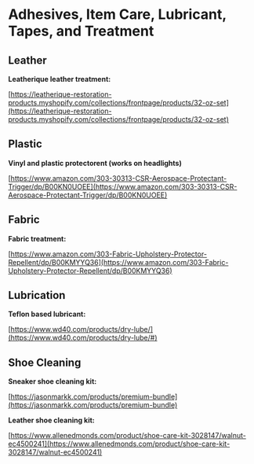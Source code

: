 
# Adhesives, Item Care, Lubricant, Tapes, and Treatment

## Leather

**Leatherique leather treatment:**

[https://leatherique-restoration-products.myshopify.com/collections/frontpage/products/32-oz-set](https://leatherique-restoration-products.myshopify.com/collections/frontpage/products/32-oz-set)

## Plastic

**Vinyl and plastic protectorent (works on headlights)**

[https://www.amazon.com/303-30313-CSR-Aerospace-Protectant-Trigger/dp/B00KN0UOEE](https://www.amazon.com/303-30313-CSR-Aerospace-Protectant-Trigger/dp/B00KN0UOEE)

## Fabric

**Fabric treatment:**

[https://www.amazon.com/303-Fabric-Upholstery-Protector-Repellent/dp/B00KMYYQ36](https://www.amazon.com/303-Fabric-Upholstery-Protector-Repellent/dp/B00KMYYQ36)

## Lubrication

**Teflon based lubricant:**

[https://www.wd40.com/products/dry-lube/](https://www.wd40.com/products/dry-lube/#)

## Shoe Cleaning

**Sneaker shoe cleaning kit:**

[https://jasonmarkk.com/products/premium-bundle](https://jasonmarkk.com/products/premium-bundle)

**Leather shoe cleaning kit:**

[https://www.allenedmonds.com/product/shoe-care-kit-3028147/walnut-ec4500241](https://www.allenedmonds.com/product/shoe-care-kit-3028147/walnut-ec4500241)
